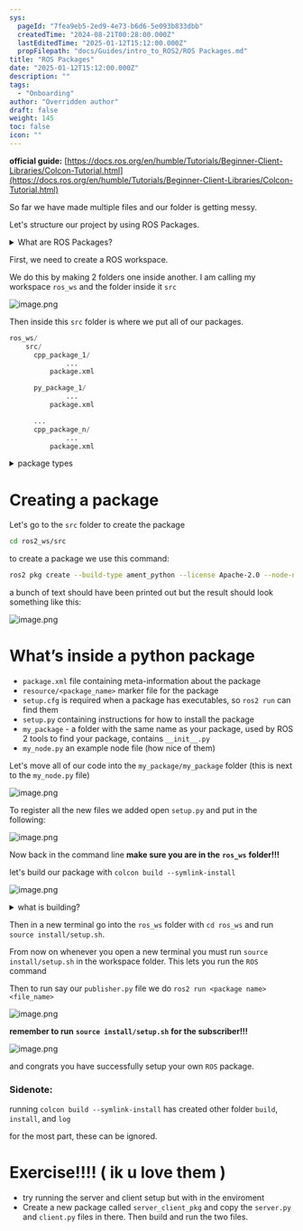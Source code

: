 ```yaml
---
sys:
  pageId: "7fea9eb5-2ed9-4e73-b6d6-5e093b833dbb"
  createdTime: "2024-08-21T00:28:00.000Z"
  lastEditedTime: "2025-01-12T15:12:00.000Z"
  propFilepath: "docs/Guides/intro_to_ROS2/ROS Packages.md"
title: "ROS Packages"
date: "2025-01-12T15:12:00.000Z"
description: ""
tags:
  - "Onboarding"
author: "Overridden author"
draft: false
weight: 145
toc: false
icon: ""
---
```


**official guide:** [https://docs.ros.org/en/humble/Tutorials/Beginner-Client-Libraries/Colcon-Tutorial.html](https://docs.ros.org/en/humble/Tutorials/Beginner-Client-Libraries/Colcon-Tutorial.html)

So far we have made multiple files and our folder is getting messy.

Let's structure our project by using ROS Packages.

<details>

<summary>What are ROS Packages?</summary>

ROS Packages are, as the name implies, packages of code that are highly sharable between ROS developers.

They consist of a folder, `package.xml` file, and source code

```python
      cpp_package_1/
		      ... imagine much code files here ..
          package.xml
```

</details>

First, we need to create a ROS workspace.

We do this by making 2 folders one inside another. I am calling my workspace `ros_ws` and the folder inside it `src`

![image.png](https://prod-files-secure.s3.us-west-2.amazonaws.com/d518164a-d88e-44d1-a4ee-3adb3bd8bce0/70706947-fd18-4537-a67b-e12946812d31/image.png?X-Amz-Algorithm=AWS4-HMAC-SHA256&X-Amz-Content-Sha256=UNSIGNED-PAYLOAD&X-Amz-Credential=ASIAZI2LB4663Y5UE2SR%2F20250215%2Fus-west-2%2Fs3%2Faws4_request&X-Amz-Date=20250215T180844Z&X-Amz-Expires=3600&X-Amz-Security-Token=IQoJb3JpZ2luX2VjECIaCXVzLXdlc3QtMiJIMEYCIQC5lBzFT2h0QyfPqts0PNZLtKBS6NfHCRmYslE2W7NG0QIhAIZ8LE3sDjTWgcpAmnV7LyhzOZoQBeTybHGFiiz6EXPGKv8DCEsQABoMNjM3NDIzMTgzODA1Igz919bhx6Eo3N2jcxMq3ANDs%2BrEDdDnZ6VzTjQmV0QeGNT5bNdBrTzGtPftCWVs26%2Fq%2FcOFYJINb65tJJgfmgAywAjAFAX9qmRuQhA3XtKbULodszCQnS8LQKpW1rXTwxTI7c9t4YEkX4Z4kixCG%2BZWMIVlCZ4a3Ow98iHTiPCh%2FjBicTwlAS2YOb9VsSnyXWXR%2BrMY3rKPEF6BMHBiRA3w8UPdxyaqccEiCVlwNdmKhYc1djWW3y%2FgLn3GBa8jybX26RVH4gceRhYheTr7QOLpxGDEC89BGVHuI8XSPqpIqiv8%2FxuFGmUkISANTTZjzZtioKZlWgBAMXtADhR0H%2FQL6zkL7EvQd%2BC7TaCB88Dr1bnvDEjbOjzbSKu4DHa5qSrHtYcO%2BvHPk590Cn41%2FHAe9dqFd7252Kqdc%2Bc5GZeS%2BG%2BiWG5ypcEkP01fvijPx2a2%2B7%2BdBmlD%2FYhEvz2hAMJ0Gwiniti4%2BKDcaSir%2Bd2qhlboWH2MKGKS%2BvuevgSHG%2BxlvSwxvmpwBFCBXbSFXFtC0Iz3gfnIIHS1pqApY3KEUr0bBTvBcDzm8qTBrt38DWuggSQoVI786RCQTBX92QccMga7ePkNZMLHtG4o7%2FC1XrzZHm7TDOJOxosuWRyD6QkWbJ9FM2%2Bt9k6W%2BTCGnMO9BjqkAYgwA8qp6IDvgrjPJ006mMlbguhKktq%2F%2BUEk4x%2BGCyJ3tZqJ9oajzTTRVYSGGweuEiI0J0p8i%2BDCqUrt3WuXfslWBdLt2rTRjIiErLpQ%2FXMnc2I2sgAv%2BsvwOeklY8dGhgAWFaxrGyYzN11Pfn5QFvRDyte3lMp0OQBw8aHaUoopN6gYgqsl1i3B44khxjKUexgBBvS3rkhSNyAVWlnwf%2F6x68GP&X-Amz-Signature=41b96d4de40fc01147aefdee2be26e7dabbe7d41751ee1ea437e088721c62305&X-Amz-SignedHeaders=host&x-id=GetObject)

Then inside this `src` folder is where we put all of our packages.

```python
ros_ws/
    src/
      cpp_package_1/
		      ...
          package.xml

      py_package_1/
		      ...
          package.xml

      ...
      cpp_package_n/
		      ...
          package.xml

```

<details>

<summary>package types</summary>

packages can be either `C++` or python.

the intern file structure is different for each but for this guide we will stick to creating python packages

</details>

# Creating a package

Let's go to the `src` folder to create the package

```bash
cd ros2_ws/src
```

to create a package we use this command:

```bash
ros2 pkg create --build-type ament_python --license Apache-2.0 --node-name my_node my_package
```

a bunch of text should have been printed out but the result should look something like this:

![image.png](https://prod-files-secure.s3.us-west-2.amazonaws.com/d518164a-d88e-44d1-a4ee-3adb3bd8bce0/e6cf1e3f-8512-4a3e-b131-079f800bf3e8/image.png?X-Amz-Algorithm=AWS4-HMAC-SHA256&X-Amz-Content-Sha256=UNSIGNED-PAYLOAD&X-Amz-Credential=ASIAZI2LB4663Y5UE2SR%2F20250215%2Fus-west-2%2Fs3%2Faws4_request&X-Amz-Date=20250215T180844Z&X-Amz-Expires=3600&X-Amz-Security-Token=IQoJb3JpZ2luX2VjECIaCXVzLXdlc3QtMiJIMEYCIQC5lBzFT2h0QyfPqts0PNZLtKBS6NfHCRmYslE2W7NG0QIhAIZ8LE3sDjTWgcpAmnV7LyhzOZoQBeTybHGFiiz6EXPGKv8DCEsQABoMNjM3NDIzMTgzODA1Igz919bhx6Eo3N2jcxMq3ANDs%2BrEDdDnZ6VzTjQmV0QeGNT5bNdBrTzGtPftCWVs26%2Fq%2FcOFYJINb65tJJgfmgAywAjAFAX9qmRuQhA3XtKbULodszCQnS8LQKpW1rXTwxTI7c9t4YEkX4Z4kixCG%2BZWMIVlCZ4a3Ow98iHTiPCh%2FjBicTwlAS2YOb9VsSnyXWXR%2BrMY3rKPEF6BMHBiRA3w8UPdxyaqccEiCVlwNdmKhYc1djWW3y%2FgLn3GBa8jybX26RVH4gceRhYheTr7QOLpxGDEC89BGVHuI8XSPqpIqiv8%2FxuFGmUkISANTTZjzZtioKZlWgBAMXtADhR0H%2FQL6zkL7EvQd%2BC7TaCB88Dr1bnvDEjbOjzbSKu4DHa5qSrHtYcO%2BvHPk590Cn41%2FHAe9dqFd7252Kqdc%2Bc5GZeS%2BG%2BiWG5ypcEkP01fvijPx2a2%2B7%2BdBmlD%2FYhEvz2hAMJ0Gwiniti4%2BKDcaSir%2Bd2qhlboWH2MKGKS%2BvuevgSHG%2BxlvSwxvmpwBFCBXbSFXFtC0Iz3gfnIIHS1pqApY3KEUr0bBTvBcDzm8qTBrt38DWuggSQoVI786RCQTBX92QccMga7ePkNZMLHtG4o7%2FC1XrzZHm7TDOJOxosuWRyD6QkWbJ9FM2%2Bt9k6W%2BTCGnMO9BjqkAYgwA8qp6IDvgrjPJ006mMlbguhKktq%2F%2BUEk4x%2BGCyJ3tZqJ9oajzTTRVYSGGweuEiI0J0p8i%2BDCqUrt3WuXfslWBdLt2rTRjIiErLpQ%2FXMnc2I2sgAv%2BsvwOeklY8dGhgAWFaxrGyYzN11Pfn5QFvRDyte3lMp0OQBw8aHaUoopN6gYgqsl1i3B44khxjKUexgBBvS3rkhSNyAVWlnwf%2F6x68GP&X-Amz-Signature=c29fcda5da82206e9683578d1bb859f73c0c071c1046b5c5e3f6d1907127542a&X-Amz-SignedHeaders=host&x-id=GetObject)

# What’s inside a python package

- `package.xml` file containing meta-information about the package
- `resource/<package_name>` marker file for the package
- `setup.cfg` is required when a package has executables, so `ros2 run` can find them
- `setup.py` containing instructions for how to install the package
- `my_package` - a folder with the same name as your package, used by ROS 2 tools to find your package, contains `__init__.py`
- `my_node.py` an example node file (how nice of them)

Let's move all of our code into the `my_package/my_package` folder (this is next to the `my_node.py` file)

![image.png](https://prod-files-secure.s3.us-west-2.amazonaws.com/d518164a-d88e-44d1-a4ee-3adb3bd8bce0/9ce58f11-0da9-4d3e-b86d-506a9685d378/image.png?X-Amz-Algorithm=AWS4-HMAC-SHA256&X-Amz-Content-Sha256=UNSIGNED-PAYLOAD&X-Amz-Credential=ASIAZI2LB4663Y5UE2SR%2F20250215%2Fus-west-2%2Fs3%2Faws4_request&X-Amz-Date=20250215T180844Z&X-Amz-Expires=3600&X-Amz-Security-Token=IQoJb3JpZ2luX2VjECIaCXVzLXdlc3QtMiJIMEYCIQC5lBzFT2h0QyfPqts0PNZLtKBS6NfHCRmYslE2W7NG0QIhAIZ8LE3sDjTWgcpAmnV7LyhzOZoQBeTybHGFiiz6EXPGKv8DCEsQABoMNjM3NDIzMTgzODA1Igz919bhx6Eo3N2jcxMq3ANDs%2BrEDdDnZ6VzTjQmV0QeGNT5bNdBrTzGtPftCWVs26%2Fq%2FcOFYJINb65tJJgfmgAywAjAFAX9qmRuQhA3XtKbULodszCQnS8LQKpW1rXTwxTI7c9t4YEkX4Z4kixCG%2BZWMIVlCZ4a3Ow98iHTiPCh%2FjBicTwlAS2YOb9VsSnyXWXR%2BrMY3rKPEF6BMHBiRA3w8UPdxyaqccEiCVlwNdmKhYc1djWW3y%2FgLn3GBa8jybX26RVH4gceRhYheTr7QOLpxGDEC89BGVHuI8XSPqpIqiv8%2FxuFGmUkISANTTZjzZtioKZlWgBAMXtADhR0H%2FQL6zkL7EvQd%2BC7TaCB88Dr1bnvDEjbOjzbSKu4DHa5qSrHtYcO%2BvHPk590Cn41%2FHAe9dqFd7252Kqdc%2Bc5GZeS%2BG%2BiWG5ypcEkP01fvijPx2a2%2B7%2BdBmlD%2FYhEvz2hAMJ0Gwiniti4%2BKDcaSir%2Bd2qhlboWH2MKGKS%2BvuevgSHG%2BxlvSwxvmpwBFCBXbSFXFtC0Iz3gfnIIHS1pqApY3KEUr0bBTvBcDzm8qTBrt38DWuggSQoVI786RCQTBX92QccMga7ePkNZMLHtG4o7%2FC1XrzZHm7TDOJOxosuWRyD6QkWbJ9FM2%2Bt9k6W%2BTCGnMO9BjqkAYgwA8qp6IDvgrjPJ006mMlbguhKktq%2F%2BUEk4x%2BGCyJ3tZqJ9oajzTTRVYSGGweuEiI0J0p8i%2BDCqUrt3WuXfslWBdLt2rTRjIiErLpQ%2FXMnc2I2sgAv%2BsvwOeklY8dGhgAWFaxrGyYzN11Pfn5QFvRDyte3lMp0OQBw8aHaUoopN6gYgqsl1i3B44khxjKUexgBBvS3rkhSNyAVWlnwf%2F6x68GP&X-Amz-Signature=70d20d14b14e9f81cf90f2a4aaa4ecef5a85833105149e45ebba74842fec6b00&X-Amz-SignedHeaders=host&x-id=GetObject)

To register all the new files we added open `setup.py` and put in the following:

![image.png](https://prod-files-secure.s3.us-west-2.amazonaws.com/d518164a-d88e-44d1-a4ee-3adb3bd8bce0/1cd7c262-4cae-4496-9d75-c178537d24a2/image.png?X-Amz-Algorithm=AWS4-HMAC-SHA256&X-Amz-Content-Sha256=UNSIGNED-PAYLOAD&X-Amz-Credential=ASIAZI2LB4663Y5UE2SR%2F20250215%2Fus-west-2%2Fs3%2Faws4_request&X-Amz-Date=20250215T180844Z&X-Amz-Expires=3600&X-Amz-Security-Token=IQoJb3JpZ2luX2VjECIaCXVzLXdlc3QtMiJIMEYCIQC5lBzFT2h0QyfPqts0PNZLtKBS6NfHCRmYslE2W7NG0QIhAIZ8LE3sDjTWgcpAmnV7LyhzOZoQBeTybHGFiiz6EXPGKv8DCEsQABoMNjM3NDIzMTgzODA1Igz919bhx6Eo3N2jcxMq3ANDs%2BrEDdDnZ6VzTjQmV0QeGNT5bNdBrTzGtPftCWVs26%2Fq%2FcOFYJINb65tJJgfmgAywAjAFAX9qmRuQhA3XtKbULodszCQnS8LQKpW1rXTwxTI7c9t4YEkX4Z4kixCG%2BZWMIVlCZ4a3Ow98iHTiPCh%2FjBicTwlAS2YOb9VsSnyXWXR%2BrMY3rKPEF6BMHBiRA3w8UPdxyaqccEiCVlwNdmKhYc1djWW3y%2FgLn3GBa8jybX26RVH4gceRhYheTr7QOLpxGDEC89BGVHuI8XSPqpIqiv8%2FxuFGmUkISANTTZjzZtioKZlWgBAMXtADhR0H%2FQL6zkL7EvQd%2BC7TaCB88Dr1bnvDEjbOjzbSKu4DHa5qSrHtYcO%2BvHPk590Cn41%2FHAe9dqFd7252Kqdc%2Bc5GZeS%2BG%2BiWG5ypcEkP01fvijPx2a2%2B7%2BdBmlD%2FYhEvz2hAMJ0Gwiniti4%2BKDcaSir%2Bd2qhlboWH2MKGKS%2BvuevgSHG%2BxlvSwxvmpwBFCBXbSFXFtC0Iz3gfnIIHS1pqApY3KEUr0bBTvBcDzm8qTBrt38DWuggSQoVI786RCQTBX92QccMga7ePkNZMLHtG4o7%2FC1XrzZHm7TDOJOxosuWRyD6QkWbJ9FM2%2Bt9k6W%2BTCGnMO9BjqkAYgwA8qp6IDvgrjPJ006mMlbguhKktq%2F%2BUEk4x%2BGCyJ3tZqJ9oajzTTRVYSGGweuEiI0J0p8i%2BDCqUrt3WuXfslWBdLt2rTRjIiErLpQ%2FXMnc2I2sgAv%2BsvwOeklY8dGhgAWFaxrGyYzN11Pfn5QFvRDyte3lMp0OQBw8aHaUoopN6gYgqsl1i3B44khxjKUexgBBvS3rkhSNyAVWlnwf%2F6x68GP&X-Amz-Signature=a0efbbfa3622ef64bb1660030d305023cefd6063b7bf99e0145028e79e228e05&X-Amz-SignedHeaders=host&x-id=GetObject)

Now back in the command line **make sure you are in the** **`ros_ws`** **folder!!!**

let's build our package with `colcon build --symlink-install`

![image.png](https://prod-files-secure.s3.us-west-2.amazonaws.com/d518164a-d88e-44d1-a4ee-3adb3bd8bce0/2f2a0d27-b173-48fd-b189-5f5c0ce65619/image.png?X-Amz-Algorithm=AWS4-HMAC-SHA256&X-Amz-Content-Sha256=UNSIGNED-PAYLOAD&X-Amz-Credential=ASIAZI2LB4663Y5UE2SR%2F20250215%2Fus-west-2%2Fs3%2Faws4_request&X-Amz-Date=20250215T180844Z&X-Amz-Expires=3600&X-Amz-Security-Token=IQoJb3JpZ2luX2VjECIaCXVzLXdlc3QtMiJIMEYCIQC5lBzFT2h0QyfPqts0PNZLtKBS6NfHCRmYslE2W7NG0QIhAIZ8LE3sDjTWgcpAmnV7LyhzOZoQBeTybHGFiiz6EXPGKv8DCEsQABoMNjM3NDIzMTgzODA1Igz919bhx6Eo3N2jcxMq3ANDs%2BrEDdDnZ6VzTjQmV0QeGNT5bNdBrTzGtPftCWVs26%2Fq%2FcOFYJINb65tJJgfmgAywAjAFAX9qmRuQhA3XtKbULodszCQnS8LQKpW1rXTwxTI7c9t4YEkX4Z4kixCG%2BZWMIVlCZ4a3Ow98iHTiPCh%2FjBicTwlAS2YOb9VsSnyXWXR%2BrMY3rKPEF6BMHBiRA3w8UPdxyaqccEiCVlwNdmKhYc1djWW3y%2FgLn3GBa8jybX26RVH4gceRhYheTr7QOLpxGDEC89BGVHuI8XSPqpIqiv8%2FxuFGmUkISANTTZjzZtioKZlWgBAMXtADhR0H%2FQL6zkL7EvQd%2BC7TaCB88Dr1bnvDEjbOjzbSKu4DHa5qSrHtYcO%2BvHPk590Cn41%2FHAe9dqFd7252Kqdc%2Bc5GZeS%2BG%2BiWG5ypcEkP01fvijPx2a2%2B7%2BdBmlD%2FYhEvz2hAMJ0Gwiniti4%2BKDcaSir%2Bd2qhlboWH2MKGKS%2BvuevgSHG%2BxlvSwxvmpwBFCBXbSFXFtC0Iz3gfnIIHS1pqApY3KEUr0bBTvBcDzm8qTBrt38DWuggSQoVI786RCQTBX92QccMga7ePkNZMLHtG4o7%2FC1XrzZHm7TDOJOxosuWRyD6QkWbJ9FM2%2Bt9k6W%2BTCGnMO9BjqkAYgwA8qp6IDvgrjPJ006mMlbguhKktq%2F%2BUEk4x%2BGCyJ3tZqJ9oajzTTRVYSGGweuEiI0J0p8i%2BDCqUrt3WuXfslWBdLt2rTRjIiErLpQ%2FXMnc2I2sgAv%2BsvwOeklY8dGhgAWFaxrGyYzN11Pfn5QFvRDyte3lMp0OQBw8aHaUoopN6gYgqsl1i3B44khxjKUexgBBvS3rkhSNyAVWlnwf%2F6x68GP&X-Amz-Signature=f2a9f6a7a5e5726aeb7b8f79ddd339189519fd7cf9806c05535831284b8912f7&X-Amz-SignedHeaders=host&x-id=GetObject)

<details>

<summary>what is building?</summary>

if you are a CS major at Rose-Hulman you will learn the answer to this in CSSE132

but TLDR; is it combines all the code files into one program that can be run easily 

</details>

Then in a new terminal go into the `ros_ws` folder with `cd ros_ws` and run `source install/setup.sh`. 

From now on whenever you open a new terminal you must run `source install/setup.sh` in the workspace folder. This lets you run the `ROS` command

Then to run say our `publisher.py` file we do `ros2 run <package name> <file_name>`

![image.png](https://prod-files-secure.s3.us-west-2.amazonaws.com/d518164a-d88e-44d1-a4ee-3adb3bd8bce0/4f4b1219-3a44-4632-aa0a-ce3471699f59/image.png?X-Amz-Algorithm=AWS4-HMAC-SHA256&X-Amz-Content-Sha256=UNSIGNED-PAYLOAD&X-Amz-Credential=ASIAZI2LB4663Y5UE2SR%2F20250215%2Fus-west-2%2Fs3%2Faws4_request&X-Amz-Date=20250215T180844Z&X-Amz-Expires=3600&X-Amz-Security-Token=IQoJb3JpZ2luX2VjECIaCXVzLXdlc3QtMiJIMEYCIQC5lBzFT2h0QyfPqts0PNZLtKBS6NfHCRmYslE2W7NG0QIhAIZ8LE3sDjTWgcpAmnV7LyhzOZoQBeTybHGFiiz6EXPGKv8DCEsQABoMNjM3NDIzMTgzODA1Igz919bhx6Eo3N2jcxMq3ANDs%2BrEDdDnZ6VzTjQmV0QeGNT5bNdBrTzGtPftCWVs26%2Fq%2FcOFYJINb65tJJgfmgAywAjAFAX9qmRuQhA3XtKbULodszCQnS8LQKpW1rXTwxTI7c9t4YEkX4Z4kixCG%2BZWMIVlCZ4a3Ow98iHTiPCh%2FjBicTwlAS2YOb9VsSnyXWXR%2BrMY3rKPEF6BMHBiRA3w8UPdxyaqccEiCVlwNdmKhYc1djWW3y%2FgLn3GBa8jybX26RVH4gceRhYheTr7QOLpxGDEC89BGVHuI8XSPqpIqiv8%2FxuFGmUkISANTTZjzZtioKZlWgBAMXtADhR0H%2FQL6zkL7EvQd%2BC7TaCB88Dr1bnvDEjbOjzbSKu4DHa5qSrHtYcO%2BvHPk590Cn41%2FHAe9dqFd7252Kqdc%2Bc5GZeS%2BG%2BiWG5ypcEkP01fvijPx2a2%2B7%2BdBmlD%2FYhEvz2hAMJ0Gwiniti4%2BKDcaSir%2Bd2qhlboWH2MKGKS%2BvuevgSHG%2BxlvSwxvmpwBFCBXbSFXFtC0Iz3gfnIIHS1pqApY3KEUr0bBTvBcDzm8qTBrt38DWuggSQoVI786RCQTBX92QccMga7ePkNZMLHtG4o7%2FC1XrzZHm7TDOJOxosuWRyD6QkWbJ9FM2%2Bt9k6W%2BTCGnMO9BjqkAYgwA8qp6IDvgrjPJ006mMlbguhKktq%2F%2BUEk4x%2BGCyJ3tZqJ9oajzTTRVYSGGweuEiI0J0p8i%2BDCqUrt3WuXfslWBdLt2rTRjIiErLpQ%2FXMnc2I2sgAv%2BsvwOeklY8dGhgAWFaxrGyYzN11Pfn5QFvRDyte3lMp0OQBw8aHaUoopN6gYgqsl1i3B44khxjKUexgBBvS3rkhSNyAVWlnwf%2F6x68GP&X-Amz-Signature=e2c8b2279974b6ff79bb572f6a6430a5a43cfc43133ab96dfb7892f939db97a9&X-Amz-SignedHeaders=host&x-id=GetObject)

**remember to run** **`source install/setup.sh`** **for the subscriber!!!**

![image.png](https://prod-files-secure.s3.us-west-2.amazonaws.com/d518164a-d88e-44d1-a4ee-3adb3bd8bce0/02121119-dad4-49ec-8356-c956108b4243/image.png?X-Amz-Algorithm=AWS4-HMAC-SHA256&X-Amz-Content-Sha256=UNSIGNED-PAYLOAD&X-Amz-Credential=ASIAZI2LB4663Y5UE2SR%2F20250215%2Fus-west-2%2Fs3%2Faws4_request&X-Amz-Date=20250215T180844Z&X-Amz-Expires=3600&X-Amz-Security-Token=IQoJb3JpZ2luX2VjECIaCXVzLXdlc3QtMiJIMEYCIQC5lBzFT2h0QyfPqts0PNZLtKBS6NfHCRmYslE2W7NG0QIhAIZ8LE3sDjTWgcpAmnV7LyhzOZoQBeTybHGFiiz6EXPGKv8DCEsQABoMNjM3NDIzMTgzODA1Igz919bhx6Eo3N2jcxMq3ANDs%2BrEDdDnZ6VzTjQmV0QeGNT5bNdBrTzGtPftCWVs26%2Fq%2FcOFYJINb65tJJgfmgAywAjAFAX9qmRuQhA3XtKbULodszCQnS8LQKpW1rXTwxTI7c9t4YEkX4Z4kixCG%2BZWMIVlCZ4a3Ow98iHTiPCh%2FjBicTwlAS2YOb9VsSnyXWXR%2BrMY3rKPEF6BMHBiRA3w8UPdxyaqccEiCVlwNdmKhYc1djWW3y%2FgLn3GBa8jybX26RVH4gceRhYheTr7QOLpxGDEC89BGVHuI8XSPqpIqiv8%2FxuFGmUkISANTTZjzZtioKZlWgBAMXtADhR0H%2FQL6zkL7EvQd%2BC7TaCB88Dr1bnvDEjbOjzbSKu4DHa5qSrHtYcO%2BvHPk590Cn41%2FHAe9dqFd7252Kqdc%2Bc5GZeS%2BG%2BiWG5ypcEkP01fvijPx2a2%2B7%2BdBmlD%2FYhEvz2hAMJ0Gwiniti4%2BKDcaSir%2Bd2qhlboWH2MKGKS%2BvuevgSHG%2BxlvSwxvmpwBFCBXbSFXFtC0Iz3gfnIIHS1pqApY3KEUr0bBTvBcDzm8qTBrt38DWuggSQoVI786RCQTBX92QccMga7ePkNZMLHtG4o7%2FC1XrzZHm7TDOJOxosuWRyD6QkWbJ9FM2%2Bt9k6W%2BTCGnMO9BjqkAYgwA8qp6IDvgrjPJ006mMlbguhKktq%2F%2BUEk4x%2BGCyJ3tZqJ9oajzTTRVYSGGweuEiI0J0p8i%2BDCqUrt3WuXfslWBdLt2rTRjIiErLpQ%2FXMnc2I2sgAv%2BsvwOeklY8dGhgAWFaxrGyYzN11Pfn5QFvRDyte3lMp0OQBw8aHaUoopN6gYgqsl1i3B44khxjKUexgBBvS3rkhSNyAVWlnwf%2F6x68GP&X-Amz-Signature=8c4278cd007d289b8c986467f380abd5fc8ed2eae3311b2c288fc22a48fadd68&X-Amz-SignedHeaders=host&x-id=GetObject)

and congrats you have successfully setup your own `ROS` package.

### Sidenote:

running `colcon build --symlink-install` has created other folder `build`, `install`, and `log`

for the most part, these can be ignored.

# Exercise!!!! ( ik u love them )

- try running the server and client setup but with in the enviroment
- Create a new package called `server_client_pkg` and copy the `server.py` and `client.py` files in there. Then build and run the two files.
